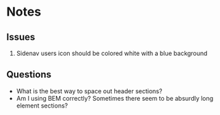 # Notes

## Issues

1. Sidenav users icon should be colored white with a blue background

## Questions

- What is the best way to space out header sections?
- Am I using BEM correctly? Sometimes there seem to be absurdly long element sections?
